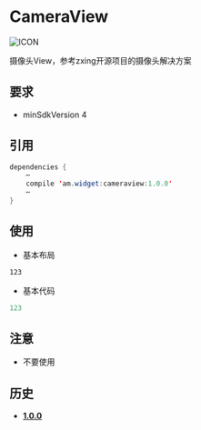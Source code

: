 # CameraView
![ICON](https://raw.githubusercontent.com/AlexMofer/ProjectX/master/basetabstrip/icon.png)

摄像头View，参考zxing开源项目的摄像头解决方案

## 要求
- minSdkVersion 4

## 引用
```java
dependencies {
    ⋯
    compile 'am.widget:cameraview:1.0.0'
    ⋯
}
```

## 使用
- 基本布局

```xml
123
```
- 基本代码

```java
123
```

## 注意
- 不要使用

## 历史
- [**1.0.0**](https://bintray.com/alexmofer/maven/CameraView/1.0.0)